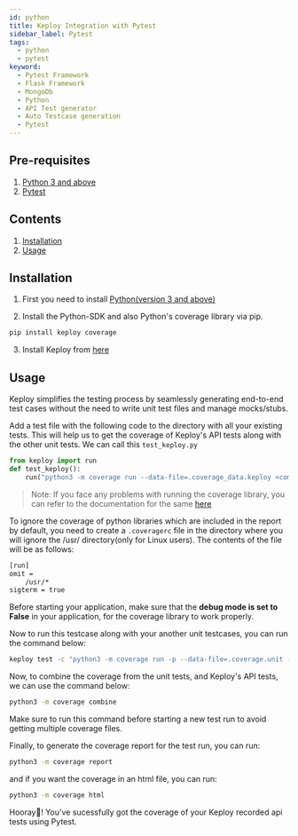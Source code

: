 ```yaml
---
id: python
title: Keploy Integration with Pytest
sidebar_label: Pytest
tags:
  - python
  - pytest
keyword:
  - Pytest Framework
  - Flask Framework
  - MongoDb
  - Python
  - API Test generator
  - Auto Testcase generation
  - Pytest
---
```


## Pre-requisites

1. [Python 3 and above](https://www.python.org/downloads/)
2. [Pytest](https://pypi.org/project/pytest/)

## Contents

1. [Installation](#installation)
2. [Usage](#usage)

## Installation

1. First you need to install [Python(version 3 and above)](https://www.python.org/downloads/)

2. Install the Python-SDK and also Python's coverage library via pip.

```bash
pip install keploy coverage
```

3. Install Keploy from [here](https://github.com/keploy/keploy?tab=readme-ov-file#-quick-installation)

## Usage

Keploy simplifies the testing process by seamlessly generating end-to-end test cases without the need to write unit test files and manage mocks/stubs.

Add a test file with the following code to the directory with all your existing tests. This will help us to get the coverage of Keploy's API tests along with the other unit tests. We can call this `test_keploy.py`

```python
from keploy import run
def test_keploy():
    run("python3 -m coverage run --data-file=.coverage_data.keploy <command-to-run-your-application>")
```

> Note: If you face any problems with running the coverage library, you can refer to the documentation for the same [here](https://coverage.readthedocs.io/en/7.4.2/cmd.html#execution-coverage-run)

To ignore the coverage of python libraries which are included in the report by default, you need to create a `.coveragerc` file in the directory where you will ignore the /usr/ directory(only for Linux users). The contents of the file will be as follows:

```bash
[run]
omit =
    /usr/*
sigterm = true
```

Before starting your application, make sure that the **debug mode is set to False** in your application, for the coverage library to work properly.

Now to run this testcase along with your another unit testcases, you can run the command below:

```bash
keploy test -c "python3 -m coverage run -p --data-file=.coverage.unit -m pytest test_keploy.py <your-unit-test-file>" --delay 10 --coverage
```

Now, to combine the coverage from the unit tests, and Keploy's API tests, we can use the command below:

```bash
python3 -m coverage combine
```

Make sure to run this command before starting a new test run to avoid getting multiple coverage files.

Finally, to generate the coverage report for the test run, you can run:

```bash
python3 -m coverage report
```

and if you want the coverage in an html file, you can run:

```bash
python3 -m coverage html
```

Hooray🎉! You've sucessfully got the coverage of your Keploy recorded api tests using Pytest.
